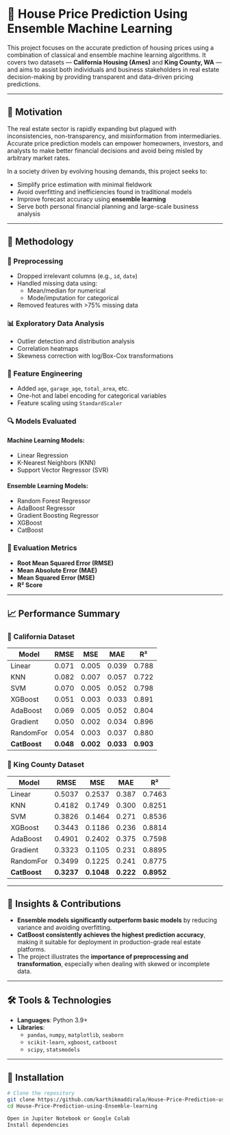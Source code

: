 # 🏡 House Price Prediction Using Ensemble Machine Learning

This project focuses on the accurate prediction of housing prices using a combination of classical and ensemble machine learning algorithms. It covers two datasets — **California Housing (Ames)** and **King County, WA** — and aims to assist both individuals and business stakeholders in real estate decision-making by providing transparent and data-driven pricing predictions.

---

## 📌 Motivation

The real estate sector is rapidly expanding but plagued with inconsistencies, non-transparency, and misinformation from intermediaries. Accurate price prediction models can empower homeowners, investors, and analysts to make better financial decisions and avoid being misled by arbitrary market rates.

In a society driven by evolving housing demands, this project seeks to:

- Simplify price estimation with minimal fieldwork
- Avoid overfitting and inefficiencies found in traditional models
- Improve forecast accuracy using **ensemble learning**
- Serve both personal financial planning and large-scale business analysis


---

## 🔁 Methodology

### 🔧 Preprocessing
- Dropped irrelevant columns (e.g., `id`, `date`)
- Handled missing data using:
  - Mean/median for numerical
  - Mode/imputation for categorical
- Removed features with >75% missing data

### 📊 Exploratory Data Analysis
- Outlier detection and distribution analysis
- Correlation heatmaps
- Skewness correction with log/Box-Cox transformations

### 🧠 Feature Engineering
- Added `age`, `garage_age`, `total_area`, etc.
- One-hot and label encoding for categorical variables
- Feature scaling using `StandardScaler`

### 🔍 Models Evaluated

#### Machine Learning Models:
- Linear Regression
- K-Nearest Neighbors (KNN)
- Support Vector Regressor (SVR)

#### Ensemble Learning Models:
- Random Forest Regressor
- AdaBoost Regressor
- Gradient Boosting Regressor
- XGBoost
- CatBoost

### 📐 Evaluation Metrics
- **Root Mean Squared Error (RMSE)**
- **Mean Absolute Error (MAE)**
- **Mean Squared Error (MSE)**
- **R² Score**

---

## 📈 Performance Summary

### 📍 California Dataset

| Model     | RMSE  | MSE   | MAE   | R²    |
|-----------|-------|-------|-------|-------|
| Linear    | 0.071 | 0.005 | 0.039 | 0.788 |
| KNN       | 0.082 | 0.007 | 0.057 | 0.722 |
| SVM       | 0.070 | 0.005 | 0.052 | 0.798 |
| XGBoost   | 0.051 | 0.003 | 0.033 | 0.891 |
| AdaBoost  | 0.069 | 0.005 | 0.052 | 0.804 |
| Gradient  | 0.050 | 0.002 | 0.034 | 0.896 |
| RandomFor | 0.054 | 0.003 | 0.037 | 0.880 |
| **CatBoost** | **0.048** | **0.002** | **0.033** | **0.903** |

### 📍 King County Dataset

| Model     | RMSE   | MSE    | MAE   | R²     |
|-----------|--------|--------|-------|--------|
| Linear    | 0.5037 | 0.2537 | 0.387 | 0.7463 |
| KNN       | 0.4182 | 0.1749 | 0.300 | 0.8251 |
| SVM       | 0.3826 | 0.1464 | 0.271 | 0.8536 |
| XGBoost   | 0.3443 | 0.1186 | 0.236 | 0.8814 |
| AdaBoost  | 0.4901 | 0.2402 | 0.375 | 0.7598 |
| Gradient  | 0.3323 | 0.1105 | 0.231 | 0.8895 |
| RandomFor | 0.3499 | 0.1225 | 0.241 | 0.8775 |
| **CatBoost** | **0.3237** | **0.1048** | **0.222** | **0.8952** |

---

## 🔬 Insights & Contributions

- **Ensemble models significantly outperform basic models** by reducing variance and avoiding overfitting.
- **CatBoost consistently achieves the highest prediction accuracy**, making it suitable for deployment in production-grade real estate platforms.
- The project illustrates the **importance of preprocessing and transformation**, especially when dealing with skewed or incomplete data.

---

## 🛠️ Tools & Technologies

- **Languages**: Python 3.9+
- **Libraries**:
  - `pandas`, `numpy`, `matplotlib`, `seaborn`
  - `scikit-learn`, `xgboost`, `catboost`
  - `scipy`, `statsmodels`

---

## 🚀 Installation

```bash
# Clone the repository
git clone https://github.com/karthikmaddirala/House-Price-Prediction-using-Ensemble-learning.git
cd House-Price-Prediction-using-Ensemble-learning

Open in Jupiter Notebook or Google Colab
Install dependencies

